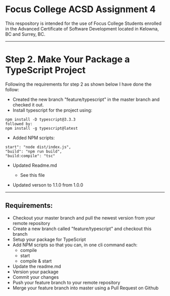 # Focus College ACSD Assignment 4

This respository is intended for the use of Focus College Students enrolled in the Advanced Certificate of Software Development located in Kelowna, BC and Surrey, BC.

---
# Step 2. Make Your Package a TypeScript Project
Following the requirements for step 2 as shown below I have done the follow:
* Created the new branch "feature/typescript" in the master branch and checked it out.
*  Install typescript for the project using:
```
npm install -D typescript@3.3.3
followed by:
npm install -g typescript@latest
```

*  Added NPM scripts:
```
start": "node dist/index.js",
"build": "npm run build",
"build:compile": "tsc"
```
* Updated Readme.md 
    + See this file

*  Updated verson to 1.1.0 from 1.0.0


---
## Requirements:

*  Checkout your master branch and pull the newest version from your remote repository
*  Create a new branch called "feature/typescript" and checkout this branch
* Setup your package for TypeScript
*  Add NPM scripts so that you can, in one cli command each:
    *  compile
    *  start
    *   compile & start
*  Update the readme.md
*  Version your package
*  Commit your changes
*  Push your feature branch to your remote repository
*  Merge your feature branch into master using a Pull Request on Github